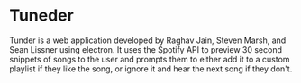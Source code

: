 # Tuneder

Tunder is a web application developed by Raghav Jain, Steven Marsh, and Sean Lissner using electron. It uses the Spotify API to preview 30 second snippets of songs to the user and prompts them to either add it to a custom playlist if they like the song, or ignore it and hear the next song if they don't.
